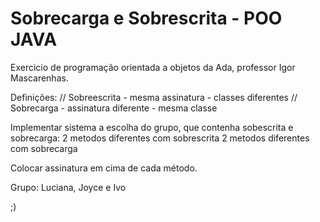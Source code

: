 # Sobrecarga e Sobrescrita  - POO JAVA
Exercicio de programação orientada a objetos da Ada, professor Igor Mascarenhas.

Definições: // Sobreescrita - mesma assinatura - classes diferentes // Sobrecarga - assinatura diferente - mesma classe

Implementar sistema a escolha do grupo, que contenha sobescrita e sobrecarga: 2 metodos diferentes com sobrescrita 2 metodos diferentes com sobrecarga

Colocar assinatura em cima de cada método.

Grupo: Luciana, Joyce e Ivo

;)
